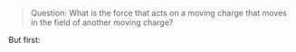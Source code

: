 >Question:
>What is the force that acts on a moving charge that moves in the field of another moving charge?

But first:
